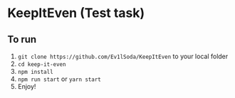 # KeepItEven (Test task)
## To run

1. `git clone https://github.com/Ev1lSoda/KeepItEven` to your local folder
2. `cd keep-it-even`
3. `npm install`
4. `npm run start` or `yarn start`
5. Enjoy!
